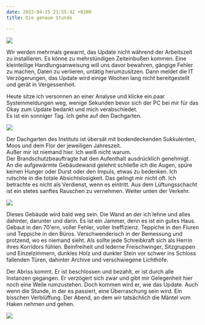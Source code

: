 ```yaml
---
date: 2022-04-25 21:55:42 +0200
title: Die genaue Stunde

---
```

![](/uploads/dach1.jpg)

Wir werden mehrmals gewarnt, das Update nicht während der Arbeitszeit zu installieren. Es könne zu mehrstündigen Zeiteinbußen kommen. Eine kleinteilige Handlungsanweisung will uns davor bewahren, gängige Fehler zu machen, Daten zu verlieren, untätig herumzusitzen. Dann meldet die IT Verzögerungen, das Update wird einige Wochen lang nicht bereitgestellt und gerät in Vergessenheit.

Heute sitze ich versonnen an einer Analyse und klicke ein paar Systemmeldungen weg, wenige Sekunden bevor sich der PC bei mir für das Okay zum Update bedankt und mich verabschiedet.  
Es ist ein sonniger Tag. Ich gehe auf den Dachgarten.

![](/uploads/dach2.jpg)

Der Dachgarten des Instituts  ist übersät mit bodendeckenden Sukkulenten, Moos und dem Flor der jeweiligen Jahreszeit.  
Außer mir ist niemand hier. Ich weiß nicht warum.  
Der Brandschutzbeauftragte hat den Aufenthalt ausdrücklich genehmigt.  
An die aufgewärmte Gebäudewand gelehnt schließe ich die Augen, spüre keinen Hunger oder Durst oder den Impuls, etwas zu bedenken. Ich rutschte in die totale Absichtslosigkeit. Das gelingt mir nicht oft. Ich betrachte es nicht als Verdienst, wenn es eintritt. Aus dem Lüftungsschacht ist ein stetes sanftes Rauschen zu vernehmen. Weiter unten der Verkehr.

![](/uploads/dach3.jpg)

Dieses Gebäude wird bald weg sein. Die Wand an der ich lehne und alles dahinter, darunter und darin. Es ist ein Jammer, denn es ist ein gutes Haus.  
Gebaut in den 70'ern, voller Fehler, voller Ineffizienz. Teppiche in den Fluren und Teppiche in den Büros. Verschwenderisch in der Bemessung und protzend, wo es niemand sieht. Als sollte jede Schreibkraft sich als Herrin ihres Korridors fühlen. Beinfreiheit und lederne Freischwinger, Sitzgruppen und Einzelzimmern, dunkles Holz und dunkler Stein vor schwer ins Schloss fallenden Türen,  dahinter Archive und verschwiegene Lichthöfe.

Der Abriss kommt. Er ist beschlossen und bezahlt, er ist durch alle Instanzen gegangen. Er verzögert sich zwar und gibt mir Gelegenheit hier noch eine Weile rumzustehen. Doch kommen wird er, wie das Update. Auch wenn die Stunde, in der es passiert, eine Überraschung sein wird.  Ein bisschen Verblüffung. Der Abend, an dem  wir tatsächlich die Mäntel vom Haken nehmen und gehen.

![](/uploads/dach4.jpg)